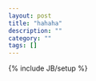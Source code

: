 ```yaml
---
layout: post
title: "hahaha"
description: ""
category: ""
tags: []
---
```

{% include JB/setup %}

